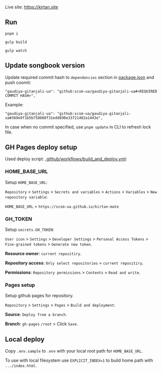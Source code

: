 Live site: https://kirtan.site

## Run

    pnpm i

    gulp build

    gulp watch

## Update songbook version

Update required commit hash to `dependencies` section in [package.json](package.json) and push coomit:

    "gaudiya-gitanjali-ua": "github:scsm-ua/gaudiya-gitanjali-ua#<REQUIRED COMMIT HASH>",

Example:

    "gaudiya-gitanjali-ua": "github:scsm-ua/gaudiya-gitanjali-ua#369e9f1b5b758080f31edd690e33721402a1443e",

In case when no commit specified, use `pnpm update` in CLI to refresh lock file.

## GH Pages deploy setup

Used deploy script: [.github/workflows/build_and_deploy.yml](.github/workflows/build_and_deploy.yml):

### HOME_BASE_URL

Setup `HOME_BASE_URL`: 

`Repository` > `Settings` > `Secrets and variables` > `Actions` > `Variables` > `New repository variable`:

`HOME_BASE_URL` = `https://scsm-ua.github.io/kirtan-mate`

### GH_TOKEN

Setup `secrets.GH_TOKEN`: 

`User icon` > `Settings` > `Developer Settings` > `Personal Access Tokens` > `Fine-grained tokens` > `Generate new token`.

**Resource owner**: `current repositiry`.

**Repository access**: `Only select repositories` = `current repositiry`.

**Permissions**: `Repository permissions` > `Contents` = `Read and write`.

### Pages setup

Setup github pages for repository.

`Repository` > `Settings` > `Pages` > `Build and deployment`:

**Source**: `Deploy from a branch`.

**Branch**: `gh-pages` `/root` > Click `Save`.

## Local deploy

Copy `.env.sample` to `.env` with your local root path for `HOME_BASE_URL`.

To use with local filesystem use `EXPLICIT_INDEX=1` to build home path with  `.../index.html`.
